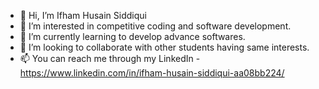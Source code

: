 - 👋 Hi, I’m Ifham Husain Siddiqui
- 👀 I’m interested in competitive coding and software development.
- 🌱 I’m currently learning to develop advance softwares.
- 💞️ I’m looking to collaborate with other students having same interests.
- 📫 You can reach me through my LinkedIn - https://www.linkedin.com/in/ifham-husain-siddiqui-aa08bb224/

<!---
Ifhamgit/Ifhamgit is a ✨ special ✨ repository because its `README.md` (this file) appears on your GitHub profile.
You can click the Preview link to take a look at your changes.
--->
